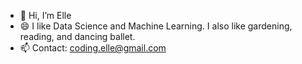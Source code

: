 - 👋 Hi, I’m Elle
- 😄 I like Data Science and Machine Learning. I also like gardening, reading, and dancing ballet.
- 📫 Contact: coding.elle@gmail.com

<!---
ElleCoding/ElleCoding is a ✨ special ✨ repository because its `README.md` (this file) appears on your GitHub profile.
You can click the Preview link to take a look at your changes.
--->
